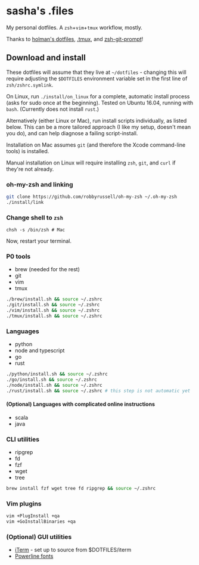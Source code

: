 # sasha's .files
My personal dotfiles. A `zsh`+`vim`+`tmux` workflow, mostly.

Thanks to [holman's dotfiles](https://github.com/holman/dotfiles), [.tmux](https://github.com/olivierverdier/zsh-git-prompt), and [zsh-git-prompt](https://github.com/gpakosz/.tmux)!

## Download and install
These dotfiles will assume that they live at `~/dotfiles` - changing this will require adjusting the `$DOTFILES` environment variable set in the first line of `zsh/zshrc.symlink`.

On Linux, run `./install/on_linux` for a complete, automatic install process (asks for sudo once at the beginning). Tested on Ubuntu 16.04, running with `bash`. (Currently does not install `rust`.)

Alternatively (either Linux or Mac), run install scripts individually, as listed below. This can be a more tailored approach (I like my setup, doesn't mean you do), and can help diagnose a failing script-install.

Installation on Mac assumes `git` (and therefore the Xcode command-line tools) is installed.

Manual installation on Linux will require installing `zsh`, `git`, and `curl` if they're not already.

### oh-my-zsh and linking
```sh
git clone https://github.com/robbyrussell/oh-my-zsh ~/.oh-my-zsh
./install/link
```

### Change shell to `zsh`
```
chsh -s /bin/zsh # Mac
```
Now, restart your terminal.

### P0 tools
- brew (needed for the rest)
- git
- vim
- tmux
```sh
./brew/install.sh && source ~/.zshrc
./git/install.sh && source ~/.zshrc
./vim/install.sh && source ~/.zshrc
./tmux/install.sh && source ~/.zshrc
```

### Languages
- python
- node and typescript
- go
- rust
```sh
./python/install.sh && source ~/.zshrc
./go/install.sh && source ~/.zshrc
./node/install.sh && source ~/.zshrc
./rust/install.sh && source ~/.zshrc # this step is not automatic yet
```

#### (Optional) Languages with complicated online instructions
- scala
- java

### CLI utilities
- ripgrep
- fd
- fzf
- wget
- tree
```sh
brew install fzf wget tree fd ripgrep && source ~/.zshrc
```

### Vim plugins
```sh
vim +PlugInstall +qa
vim +GoInstallBinaries +qa
```

### (Optional) GUI utilities
- [iTerm](https://iterm2.com/) - set up to source from $DOTFILES/iterm
- [Powerline fonts](https://github.com/powerline/fonts)
